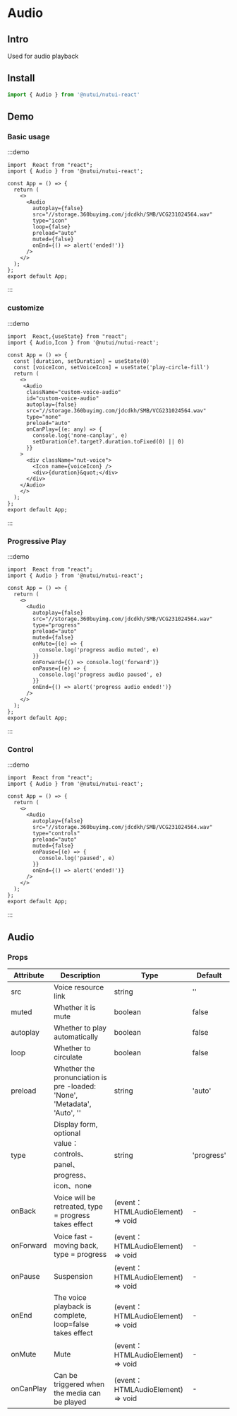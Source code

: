 # Audio 

## Intro

Used for audio playback

## Install

```javascript
import { Audio } from '@nutui/nutui-react'
```

## Demo

### Basic usage

:::demo

```tsx
import  React from "react";
import { Audio } from '@nutui/nutui-react';

const App = () => {
  return (
    <>
      <Audio
        autoplay={false}
        src="//storage.360buyimg.com/jdcdkh/SMB/VCG231024564.wav"
        type="icon"
        loop={false}
        preload="auto"
        muted={false}
        onEnd={() => alert('ended!')}
      />
    </>
  );
};
export default App;
```

:::

### customize

:::demo

```tsx
import  React,{useState} from "react";
import { Audio,Icon } from '@nutui/nutui-react';

const App = () => {
  const [duration, setDuration] = useState(0)
  const [voiceIcon, setVoiceIcon] = useState('play-circle-fill')
  return (
    <>
     <Audio
      className="custom-voice-audio"
      id="custom-voice-audio"
      autoplay={false}
      src="//storage.360buyimg.com/jdcdkh/SMB/VCG231024564.wav"
      type="none"
      preload="auto"
      onCanPlay={(e: any) => {
        console.log('none-canplay', e)
        setDuration(e?.target?.duration.toFixed(0) || 0)
      }}
    >
      <div className="nut-voice">
        <Icon name={voiceIcon} />
        <div>{duration}&quot;</div>
      </div>
    </Audio>
    </>
  );
};
export default App;
```

:::

### Progressive Play

:::demo

```tsx
import  React from "react";
import { Audio } from '@nutui/nutui-react';

const App = () => {
  return (
    <>
      <Audio
        autoplay={false}
        src="//storage.360buyimg.com/jdcdkh/SMB/VCG231024564.wav"
        type="progress"
        preload="auto"
        muted={false}
        onMute={(e) => {
          console.log('progress audio muted', e)
        }}
        onForward={() => console.log('forward')}
        onPause={(e) => {
          console.log('progress audio paused', e)
        }}
        onEnd={() => alert('progress audio ended!')}
      />
    </>
  );
};
export default App;
```

:::

### Control

:::demo

```tsx
import  React from "react";
import { Audio } from '@nutui/nutui-react';

const App = () => {
  return (
    <>
      <Audio
        autoplay={false}
        src="//storage.360buyimg.com/jdcdkh/SMB/VCG231024564.wav"
        type="controls"
        preload="auto"
        muted={false}
        onPause={(e) => {
          console.log('paused', e)
        }}
        onEnd={() => alert('ended!')}
      />
    </>
  );
};
export default App;
```

:::


## Audio

### Props

| Attribute         | Description                             | Type   | Default           |
|--------------|----------------------------------|--------|------------------|
| src         | Voice resource link               | string | ''              |
| muted        | Whether it is mute                         | boolean | false             |
| autoplay         | Whether to play automatically | boolean | false               |
| loop | Whether to circulate     | boolean | false |
| preload          | Whether the pronunciation is pre -loaded: 'None', 'Metadata', 'Auto', ''  | string | 'auto'              |
| type         | Display form, optional value：controls、panel、progress、icon、none  | string | 'progress'              |
| onBack  | Voice will be retreated, type = progress takes effect | (event：HTMLAudioElement) => void | - |
| onForward  | Voice fast -moving back, type = progress | (event：HTMLAudioElement) => void | - |
| onPause  | Suspension | (event：HTMLAudioElement) => void | - |
| onEnd  | The voice playback is complete, loop=false takes effect | (event：HTMLAudioElement) => void | - |
| onMute  | Mute | (event：HTMLAudioElement) => void | - |
| onCanPlay  | Can be triggered when the media can be played | (event：HTMLAudioElement) => void | - |
